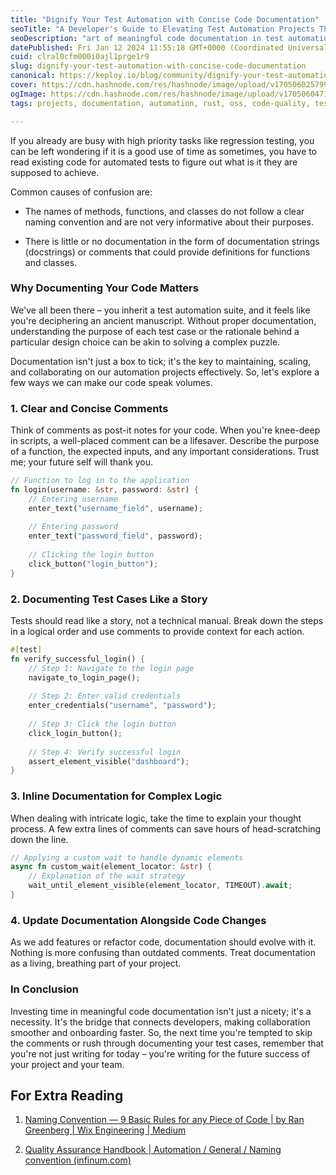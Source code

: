 ```yaml
---
title: "Dignify Your Test Automation with Concise Code Documentation"
seoTitle: "A Developer's Guide to Elevating Test Automation Projects Through Thou"
seoDescription: "art of meaningful code documentation in test automation. Join us as we explore practical tips for developers to enhance collaboration, scalable"
datePublished: Fri Jan 12 2024 11:55:18 GMT+0000 (Coordinated Universal Time)
cuid: clral0cfm000i0ajl1prge1r9
slug: dignify-your-test-automation-with-concise-code-documentation
canonical: https://keploy.io/blog/community/dignify-your-test-automation-with-concise-code-documentation
cover: https://cdn.hashnode.com/res/hashnode/image/upload/v1705060257996/d7ba5356-62be-43c4-93d7-45fd8403dba9.png
ogImage: https://cdn.hashnode.com/res/hashnode/image/upload/v1705060471405/a265d8ed-76a5-4b53-b1cc-a8a9cd444750.png
tags: projects, documentation, automation, rust, oss, code-quality, test-automation

---
```


If you already are busy with high priority tasks like regression testing, you can be left wondering if it is a good use of time as sometimes, you have to read existing code for automated tests to figure out what is it they are supposed to achieve.

Common causes of confusion are:

* The names of methods, functions, and classes do not follow a clear naming convention and are not very informative about their purposes.
    
* There is little or no documentation in the form of documentation strings (docstrings) or comments that could provide definitions for functions and classes.
    

### Why Documenting Your Code Matters

We've all been there – you inherit a test automation suite, and it feels like you're deciphering an ancient manuscript. Without proper documentation, understanding the purpose of each test case or the rationale behind a particular design choice can be akin to solving a complex puzzle.

Documentation isn't just a box to tick; it's the key to maintaining, scaling, and collaborating on our automation projects effectively. So, let's explore a few ways we can make our code speak volumes.

### 1\. **Clear and Concise Comments**

Think of comments as post-it notes for your code. When you're knee-deep in scripts, a well-placed comment can be a lifesaver. Describe the purpose of a function, the expected inputs, and any important considerations. Trust me; your future self will thank you.

```rust
// Function to log in to the application
fn login(username: &str, password: &str) {
    // Entering username
    enter_text("username_field", username);
    
    // Entering password
    enter_text("password_field", password);
    
    // Clicking the login button
    click_button("login_button");
}
```

### 2\. **Documenting Test Cases Like a Story**

Tests should read like a story, not a technical manual. Break down the steps in a logical order and use comments to provide context for each action.

```rust
#[test]
fn verify_successful_login() {
    // Step 1: Navigate to the login page
    navigate_to_login_page();
    
    // Step 2: Enter valid credentials
    enter_credentials("username", "password");
    
    // Step 3: Click the login button
    click_login_button();
    
    // Step 4: Verify successful login
    assert_element_visible("dashboard");
}
```

### 3\. **Inline Documentation for Complex Logic**

When dealing with intricate logic, take the time to explain your thought process. A few extra lines of comments can save hours of head-scratching down the line.

```rust
// Applying a custom wait to handle dynamic elements
async fn custom_wait(element_locator: &str) {
    // Explanation of the wait strategy
    wait_until_element_visible(element_locator, TIMEOUT).await;
}
```

### 4\. **Update Documentation Alongside Code Changes**

As we add features or refactor code, documentation should evolve with it. Nothing is more confusing than outdated comments. Treat documentation as a living, breathing part of your project.

### In Conclusion

Investing time in meaningful code documentation isn't just a nicety; it's a necessity. It's the bridge that connects developers, making collaboration smoother and onboarding faster. So, the next time you're tempted to skip the comments or rush through documenting your test cases, remember that you're not just writing for today – you're writing for the future success of your project and your team.

## For Extra Reading

1. [Naming Convention — 9 Basic Rules for any Piece of Code | by Ran Greenberg | Wix Engineering | Medium](https://medium.com/wix-engineering/naming-convention-8-basic-rules-for-any-piece-of-code-c4c5f65b0c09)
    
2. [Quality Assurance Handbook | Automation / General / Naming convention (infinum.com)](https://infinum.com/handbook/qa/automation/general/naming-convention#:~:text=Why%20follow%20a%20naming%20convention,everyone%20follows%20the%20same%20style)